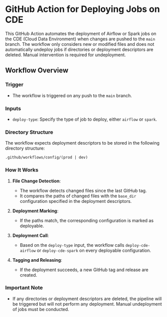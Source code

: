 # GitHub Action for Deploying Jobs on CDE

This GitHub Action automates the deployment of Airflow or Spark jobs on the CDE (Cloud Data Environment) when changes are pushed to the `main` branch. The workflow only considers new or modified files and does not automatically undeploy jobs if directories or deployment descriptors are deleted. Manual intervention is required for undeployment.

## Workflow Overview

### Trigger

- The workflow is triggered on any push to the `main` branch.

### Inputs

- `deploy-type`: Specify the type of job to deploy, either `airflow` or `spark`.

### Directory Structure

The workflow expects deployment descriptors to be stored in the following directory structure:

```
.github/workflows/config/(prod | dev)
```

### How It Works

1. **File Change Detection**:
   - The workflow detects changed files since the last GitHub tag.
   - It compares the paths of changed files with the `base_dir` configuration specified in the deployment descriptors.

2. **Deployment Marking**:
   - If the paths match, the corresponding configuration is marked as deployable.

3. **Deployment Call**:
   - Based on the `deploy-type` input, the workflow calls `deploy-cde-airflow` or `deploy-cde-spark` on every deployable configuration.

4. **Tagging and Releasing**:
   - If the deployment succeeds, a new GitHub tag and release are created.

### Important Note

- If any directories or deployment descriptors are deleted, the pipeline will be triggered but will not perform any deployment. Manual undeployment of jobs must be conducted.